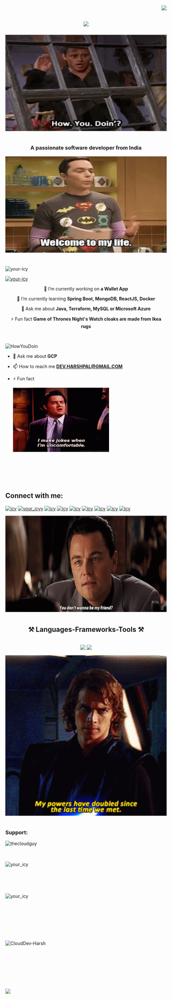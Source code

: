 <img align="right" src="https://visitor-badge.laobi.icu/badge?page_id=a-dexterity.your-icy" />

<h1 align="center">
    <img src="https://readme-typing-svg.herokuapp.com/?font=Righteous&size=35&center=true&vCenter=true&width=500&height=70&duration=4000&lines=Hi+There!+👋;+I'm+Harsh+Pal!;" />
</h1>

<p align="center"> <img
        src="https://github.com/CloudDev-Harsh/CloudDev-Harsh/blob/a04208ca69253d4c4d2de238e15156c3be880e72/Github/how-you-doin-how-are-you-doing.gif"
        width="700" height="300" alt="HowYouDoin" /> </p>
<h1 align="center"></h1>
<!-- name highlight ending -->
<h3 align="center">A passionate software developer from India </h3>

<p align="center"> <img
        src="https://github.com/CloudDev-Harsh/CloudDev-Harsh/blob/a04208ca69253d4c4d2de238e15156c3be880e72/Github/welcome-to-my-life-the-big-bang-theory.gif"
        width="700" height="300" alt="HowYouDoin" /> </p>

        
<h1 align="center"></h1>
<p align="left"> <img
        src="https://komarev.com/ghpvc/?username=your-icy&label=Profile%20views&color=0e75b6&style=flat"
        alt="your-icy" /> </p>

<p align="left"> <a href="https://github.com/ryo-ma/github-profile-trophy"><img
            src="https://github-profile-trophy.vercel.app/?username=your-icy" alt="your-icy" /></a> </p>

<div align="center">
 
 🔭 I’m currently working on **a Wallet App**
 
 🌱 I’m currently learning **Spring Boot, MongoDB, ReactJS, Docker**

💬 Ask me about **Java, Terraform, MySQL or Microsoft Azure**


⚡ Fun fact **Game of Thrones Night's Watch cloaks are made from Ikea rugs**

 </div>
&nbsp;<p align="left"> <img
        src="https://github.com/your-icy/your-icy/blob/a04208ca69253d4c4d2de238e15156c3be880e72/Github/tv-shows-quotes.gif"
        width="300" height="200" alt="HowYouDoin" /> </p>

  <!-- - 🤝 I’m looking for help with [any](https) -->

<!-- - 👨‍💻 All of my projects are available at [http](http) -->

<!-- - 📝 I regularly write articles on [http](http) -->

- 💬 Ask me about **GCP**

- 📫 How to reach me **DEV.HARSHPAL@GMAIL.COM**

<!-- - 📄 Know about my experiences [http](http) -->

- ⚡ Fun fact
&nbsp;<p align="left"> <img
        src="https://github.com/CloudDev-Harsh/CloudDev-Harsh/blob/a5b24ce85f241a50f925f42e043873166c0e3bcc/Github/jokes-uncomfortable.gif"
        width="300" height="200" alt="HowYouDoin" /> </p>
<br><br>
<br><br>
<h1 align="center"></h1>
<h2 align="left">Connect with me:</h2>
<p align="left">
    <a href="https://dev.to/dsads" target="blank"><img align="center"
            src="https://github.com/your-icy/your-icy/blob/main/svgs/devto.svg"
            alt="icy" height="30" width="40" /></a>
    <a href="https://x.com/your_icyy" target="blank"><img align="center"
            src="https://github.com/your-icy/your-icy/blob/main/svgs/x-social-media-logo-icon.svg"
            alt="your_icyy" height="30" width="40" /></a>
    <a href="https://www.linkedin.com/in/icyy/" target="blank"><img align="center"
            src="https://github.com/your-icy/your-icy/blob/main/svgs/linked-in-alt.svg"
            alt="icy" height="30" width="40" /></a>
    <a href="https://stackoverflow.com/users/dsadas" target="blank"><img align="center"
            src="https://github.com/your-icy/your-icy/blob/main/svgs/stack-overflow.svg"
            alt="icy" height="30" width="40" /></a>
    <a href="https://instagram.com/dsada" target="blank"><img align="center"
            src="https://github.com/your-icy/your-icy/blob/main/svgs/instagram.svg"
            alt="icy" height="30" width="40" /></a>
    <a href="https://medium.com/dsadas" target="blank"><img align="center"
            src="https://github.com/your-icy/your-icy/blob/main/svgs/medium.svg"
            alt="icy" height="30" width="40" /></a>
    <a href="https://www.hackerrank.com/dsad" target="blank"><img align="center"
            src="https://github.com/your-icy/your-icy/blob/main/svgs/hackerrank.svg"
            alt="icy" height="30" width="40" /></a>
    <a href="https://www.leetcode.com/dasd" target="blank"><img align="center"
            src="https://github.com/your-icy/your-icy/blob/main/svgs/leet-code.svg"
            alt="icy" height="30" width="40" /></a>
    <a href="https://discord.gg/dsada" target="blank"><img align="center"
            src="https://github.com/your-icy/your-icy/blob/main/svgs/discord-icon-svgrepo-com.svg"
            alt="icy" height="30" width="40" /></a>
</p>

<p align="center"> <img
        src="https://github.com/CloudDev-Harsh/CloudDev-Harsh/blob/21583e2dbdaf31fe2de930dffb2a96e20ada5d0e/Github/ponste11.gif"
        width="820" height="300" alt="HowYouDoin" /> </p>
<h1 align="center"></h1>
<h2 align="center">⚒️ Languages-Frameworks-Tools ⚒️</h2>
<br/>
<div align="center">
    <img src="https://skillicons.dev/icons?i=react,bootstrap,mui,html,css,vscode,github,figma,tailwind,git,r" />
    <img src="https://skillicons.dev/icons?i=nodejs,python,javascript,typescript,express,firebase,mongodb,c,java,nextjs,mysql,flask" /><br>
</div>
      
<p align="center"> 
    
 <img src="https://github.com/CloudDev-Harsh/CloudDev-Harsh/blob/a5b24ce85f241a50f925f42e043873166c0e3bcc/Github/power-star-wars.gif"
        width="820" height="500" alt="HowYouDoin" /> </p>
    <h1 align="center"></h1>
    <h3 align="left">Support:</h3>
    <p><a href="https://www.buymeacoffee.com/thecloudguy"> <img align="left"
                src="https://cdn.buymeacoffee.com/buttons/v2/default-yellow.png" height="50" width="210"
                alt="thecloudguy" /></a></p><br><br>
    <br>
    <p><img align="left"
            src="https://github-readme-stats.vercel.app/api/top-langs?username=your_icy&show_icons=true&locale=en&layout=compact"
            alt="your_icy" /></p>
    <br><br><br><br><br>

<p>&nbsp;<img align="left"
        src="https://github-readme-stats.vercel.app/api?username=CloudDev-Harsh&show_icons=true&locale=en"
        alt="your_icy" /></p>
<br><br>
<br><br>
<br><br>
<p align="left"><img align="left" src="https://github-readme-streak-stats.herokuapp.com/?user=your_icy&"
        alt="CloudDev-Harsh" /></p>
<br><br>
<br><br>
<br><br><br><br>
<p><img src="https://github-readme-twitter.gazf.vercel.app/api?id=not_a_semicolon&layout=wide" /> </p>
